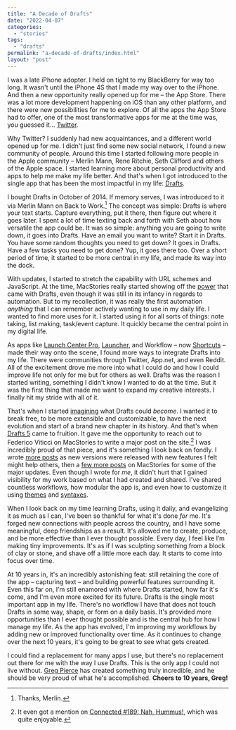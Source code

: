 ```yaml
---
title: "A Decade of Drafts"
date: "2022-04-07"
categories: 
  - "stories"
tags: 
  - "drafts"
permalink: "a-decade-of-drafts/index.html"
layout: "post"
---
```


I was a late iPhone adopter. I held on tight to my BlackBerry for way too long. It wasn't until the iPhone 4S that I made my way over to the iPhone. And then a new opportunity really opened up for me – the App Store. There was a lot more development happening on iOS than any other platform, and there were new possibilities for me to explore. Of all the apps the App Store had to offer, one of the most transformative apps for me at the time was, you guessed it… [Twitter](https://apps.apple.com/us/app/twitter/id333903271?uo=4&at=1001l4VZ).

Why Twitter? I suddenly had new acquaintances, and a different world opened up for me. I didn't just find some new social network, I found a new community of people. Around this time I started following more people in the Apple community – Merlin Mann, Rene Ritchie, Seth Clifford and others of the Apple space. I started learning more about personal productivity and apps to help me make my life better. And that's when I got introduced to the single app that has been the most impactful in my life: [Drafts](https://itunes.apple.com/us/app/drafts-capture-act/id1236254471?mt=8&uo=4&at=1001l4VZ).

I bought Drafts in October of 2014. If memory serves, I was introduced to it via Merlin Mann on Back to Work.[^thanks] The concept was simple: Drafts is where your text starts. Capture everything, put it there, then figure out where it goes later. I spent a lot of time texting back and forth with Seth about how versatile the app could be. It was so simple: anything you are going to write down, it goes into Drafts. Have an email you want to write? Start it in Drafts. You have some random thoughts you need to get down? It goes in Drafts. Have a few tasks you need to get done? Yup, it goes there too. Over a short period of time, it started to be more central in my life, and made its way into the dock.

With updates, I started to stretch the capability with URL schemes and JavaScript. At the time, MacStories really started showing off the [power](https://www.macstories.net/reviews/drafts-4-review/) that came with Drafts, even though it was still in its infancy in regards to automation. But to my recollection, it was really the first automation _anything_ that I can remember actively wanting to use in my daily life. I wanted to find more uses for it. I started using it for all sorts of things: note taking, list making, task/event capture. It quickly became the central point in my digital life.

As apps like [Launch Center Pro](https://apps.apple.com/us/app/launch-center-pro-icon-maker/id532016360?uo=4&at=1001l4VZ), [Launcher](https://apps.apple.com/us/app/launcher-with-multiple-widgets/id905099592?uo=4&at=1001l4VZ), and Workflow – now [Shortcuts](https://apps.apple.com/us/app/shortcuts/id1462947752?uo=4&at=1001l4VZ) – made their way onto the scene, I found more ways to integrate Drafts into my life. There were communities through Twitter, App.net, and even Reddit. All of the excitement drove me more into what I could do and how I could improve life not only for me but for others as well. Drafts was the reason I started writing, something I didn't know I wanted to do at the time. But it was the first thing that made me want to expand my creative interests. I finally hit my stride with all of it.

That's when I started [imagining](https://www.nahumck.me/drafts-5-0-a-wish-list/) what Drafts could _become_. I wanted it to break free, to be more extensible and customizable, to have the next evolution and start of a brand new chapter in its history. And that's when [Drafts 5](https://www.macstories.net/reviews/drafts-5-the-macstories-review/) came to fruition. It gave me the opportunity to reach out to Federico Viticci on MacStories to write a major post on the site.[^connected] I was incredibly proud of that piece, and it's something I look back on fondly. I wrote [more posts](https://www.nahumck.me/?s=Drafts) as new versions were released with new features I felt might help others, then a [few more posts](https://www.macstories.net/author/nahumck/) on MacStories for some of the major updates. Even though I wrote for _me_, it didn't hurt that I gained visibility for my work based on what I had created and shared. I've shared countless workflows, how modular the app is, and even how to customize it using [themes](https://directory.getdrafts.com/t/1xW) and [syntaxes](https://directory.getdrafts.com/s/1hm).

When I look back on my time learning Drafts, using it daily, and evangelizing it as much as I can, I've been so thankful for what it's done _for_ me. It's forged new connections with people across the country, and I have some meaningful, deep friendships as a result. It's allowed me to create, produce, and be more effective than I ever thought possible. Every day, I feel like I’m making tiny improvements. It's as if I was sculpting something from a block of clay or stone, and shave off a little more each day. It starts to come into focus over time.

At 10 years in, it's an incredibly astonishing feat: still retaining the core of the app – capturing text – and building powerful features surrounding it. Even this far on, I'm still enamored with where Drafts started, how far it's come, and I'm even more excited for its future. Drafts is the single most important app in my life. There's no workflow I have that does not touch Drafts in some way, shape, or form on a daily basis. It's provided more opportunities than I ever thought possible and is the central hub for how I manage my life. As the app has evolved, I'm improving my workflows by adding new or improved functionality over time. As it continues to change over the next 10 years, it's going to be great to see what gets created.

I could find a replacement for many apps I use, but there's no replacement out there for me with the way I use Drafts. This is the only app I could not live without. [Greg Pierce](https://twitter.com/agiletortoise) has created something truly incredible, and he should be very proud of what he's accomplished. **Cheers to 10 years, Greg!**

[^thanks]: Thanks, Merlin.

[^connected]: It even got a mention on [Connected #189: Nah, Hummus!](https://www.relay.fm/connected/189), which was quite enjoyable.
